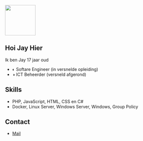 <div id="header" align="left">
  <img src="https://media.giphy.com/media/FoVzfcqCDSb7zCynOp/giphy.gif" width="100"/>
</div>

## Hoi Jay Hier

Ik ben Jay 17 jaar oud
- ◐ Softare Engineer (in versnelde opleiding)
- ◑ ICT Beheerder (versneld afgerond)

## Skills
- PHP, JavaScript, HTML, CSS en C#
- Docker, Linux Server, Windows Server, Windows, Group Policy

## Contact
- [Mail](mailto:jay@jverrijt.nl)
